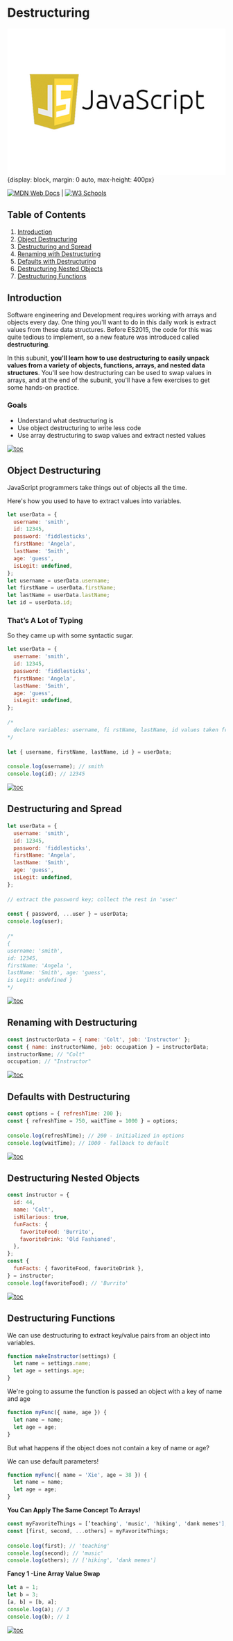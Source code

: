 # Destructuring

![javascript](../../../assets/images/javaScript.jpeg){display: block, margin: 0 auto, max-height: 400px}

[![MDN Web Docs](https://img.shields.io/badge/MDN_Web_Docs-black?style=flat&logo=mdnwebdocs&logoColor=white)](https://developer.mozilla.org/en-US/docs/Web/JavaScript) |
[![W3 Schools](https://img.shields.io/badge/W3Schools-6DA55F?style=flat&logo=w3c&logoColor=white)](https://www.w3schools.com/js/default.asp)

## Table of Contents

1. [Introduction](#introduction)
2. [Object Destructuring](#object-destructuring)
3. [Destructuring and Spread](#destructuring-and-spread)
4. [Renaming with Destructuring](#renaming-with-destructuring)
5. [Defaults with Destructuring](#defaults-with-destructuring)
6. [Destructuring Nested Objects](#destructuring-nested-objects)
7. [Destructuring Functions](#destructuring-functions)

## Introduction

Software engineering and Development requires working with arrays and objects every day. One thing you'll want to do in this daily work is extract values from these data structures. Before ES2015, the code for this was quite tedious to implement, so a new feature was introduced called **destructuring**.

In this subunit, **you'll learn how to use destructuring to easily unpack values from a variety of objects, functions, arrays, and nested data structures**. You'll see how destructuring can be used to swap values in arrays, and at the end of the subunit, you'll have a few exercises to get some hands-on practice.

### Goals

- Understand what destructuring is
- Use object destructuring to write less code
- Use array destructuring to swap values and extract nested values

[![toc](https://img.shields.io/badge/back%20to%20top-%E2%86%A9-red)](#table-of-contents)

## Object Destructuring

JavaScript programmers take things out of objects all the time.

Here's how you used to have to extract values into variables.

```javascript
let userData = {
  username: 'smith',
  id: 12345,
  password: 'fiddlesticks',
  firstName: 'Angela',
  lastName: 'Smith',
  age: 'guess',
  isLegit: undefined,
};
let username = userData.username;
let firstName = userData.firstName;
let lastName = userData.lastName;
let id = userData.id;
```

### That’s A Lot of Typing

So they came up with some syntactic sugar.

```javascript
let userData = {
  username: 'smith',
  id: 12345,
  password: 'fiddlesticks',
  firstName: 'Angela',
  lastName: 'Smith',
  age: 'guess',
  isLegit: undefined,
};

/*
  declare variables: username, fi rstName, lastName, id values taken from the keys of the same name in userData
*/

let { username, firstName, lastName, id } = userData;

console.log(username); // smith
console.log(id); // 12345
```

[![toc](https://img.shields.io/badge/back%20to%20top-%E2%86%A9-red)](#table-of-contents)

## Destructuring and Spread

```javascript
let userData = {
  username: 'smith',
  id: 12345,
  password: 'fiddlesticks',
  firstName: 'Angela',
  lastName: 'Smith',
  age: 'guess',
  isLegit: undefined,
};

// extract the password key; collect the rest in 'user'

const { password, ...user } = userData;
console.log(user);

/*
{
username: 'smith',
id: 12345,
firstName: 'Angela ',
lastName: 'Smith', age: 'guess',
is Legit: undefined }
*/
```

[![toc](https://img.shields.io/badge/back%20to%20top-%E2%86%A9-red)](#table-of-contents)

## Renaming with Destructuring

```javascript
const instructorData = { name: 'Colt', job: 'Instructor' };
const { name: instructorName, job: occupation } = instructorData;
instructorName; // "Colt"
occupation; // "Instructor"
```

[![toc](https://img.shields.io/badge/back%20to%20top-%E2%86%A9-red)](#table-of-contents)

## Defaults with Destructuring

```javascript
const options = { refreshTime: 200 };
const { refreshTime = 750, waitTime = 1000 } = options;

console.log(refreshTime); // 200 - initialized in options
console.log(waitTime); // 1000 - fallback to default
```

[![toc](https://img.shields.io/badge/back%20to%20top-%E2%86%A9-red)](#table-of-contents)

## Destructuring Nested Objects

```javascript
const instructor = {
  id: 44,
  name: 'Colt',
  isHilarious: true,
  funFacts: {
    favoriteFood: 'Burrito',
    favoriteDrink: 'Old Fashioned',
  },
};
const {
  funFacts: { favoriteFood, favoriteDrink },
} = instructor;
console.log(favoriteFood); // 'Burrito'
```

[![toc](https://img.shields.io/badge/back%20to%20top-%E2%86%A9-red)](#table-of-contents)

## Destructuring Functions

We can use destructuring to extract key/value pairs from an object into variables.

```javascript
function makeInstructor(settings) {
  let name = settings.name;
  let age = settings.age;
}
```

We're going to assume the function is passed an object with a key of name and age

```javascript
function myFunc({ name, age }) {
  let name = name;
  let age = age;
}
```

But what happens if the object does not contain a key of name or age?

We can use default parameters!

```javascript
function myFunc({ name = 'Xie', age = 38 }) {
  let name = name;
  let age = age;
}
```

**You Can Apply The Same Concept To Arrays!**

```javascript
const myFavoriteThings = [’teaching', 'music', 'hiking', 'dank memes'];
const [first, second, ...others] = myFavoriteThings;

console.log(first); // 'teaching'
console.log(second); // 'music'
console.log(others); // ['hiking', 'dank memes']
```

**Fancy 1 -Line Array Value Swap**

```javascript
let a = 1;
let b = 3;
[a, b] = [b, a];
console.log(a); // 3
console.log(b); // 1
```

[![toc](https://img.shields.io/badge/back%20to%20top-%E2%86%A9-red)](#table-of-contents)

